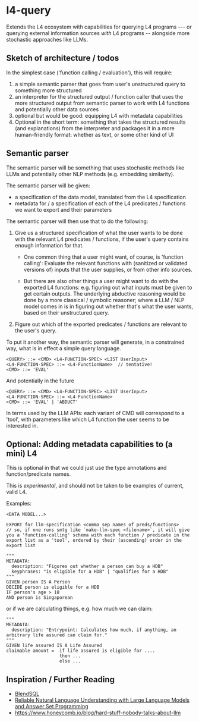 # l4-query

Extends the L4 ecosystem with capabilities for querying L4 programs --- or querying external information sources *with* L4 programs -- alongside more stochastic approaches like LLMs.

## Sketch of architecture / todos

In the simplest case ('function calling / evaluation'), this will require:

1. a simple semantic parser that goes from user's unstructured query to something more structured
2. an interpreter for the structured output / function caller that uses the more structured output from semantic parser to work with L4 functions and potentially other data sources
3. optional but would be good: equipping L4 with metadata capabilities
4. Optional in the short term: something that takes the structured results (and explanations) from the interpreter and packages it in a more human-friendly format: whether as text, or some other kind of UI

## Semantic parser

The semantic parser will be something that uses stochastic methods like LLMs and potentially other NLP methods (e.g. embedding similarity).

The semantic parser will be given:

* a specification of the data model, translated from the L4 specification
* metadata for / a specification of each of the L4 predicates / functions we want to export and their parameters

The semantic parser will then use that to do the following:

1. Give us a structured specification of what the user wants to be done with the relevant L4 predicates / functions, if the user's query contains enough information for that.

    * One common thing that a user might want, of course, is 'function calling': Evaluate the relevant functions with (sanitized or validated versions of) inputs that the user supplies, or from other info sources.

    * But there are also other things a user might want to do with the exported L4 functions: e.g. figuring out what inputs must be given to get certain outputs. The underlying abductive reasoning would be done by a more classical / symbolic reasoner; where a LLM / NLP model comes in is in figuring out whether that's what the user wants, based on their unstructured query.

2. Figure out which of the exported predicates / functions are relevant to the user's query.

To put it another way, the semantic parser will generate, in a constrained way, what is in effect a simple query language.

```ebnf
<QUERY> ::= <CMD> <L4-FUNCTION-SPEC> <LIST UserInput>
<L4-FUNCTION-SPEC> ::= <L4-FunctionName>  // tentative!
<CMD> ::= 'EVAL'
```

And potentially in the future

```ebnf
<QUERY> ::= <CMD> <L4-FUNCTION-SPEC> <LIST UserInput>
<L4-FUNCTION-SPEC> ::= <L4-FunctionName>
<CMD> ::= 'EVAL' | 'ABDUCT'
```

In terms used by the LLM APIs: each variant of CMD will correspond to a 'tool', with parameters like which L4 function the user seems to be interested in.

## Optional: Adding metadata capabilities to (a mini) L4

This is optional in that we could just use the type annotations and function/predicate names.

This is *experimental*, and should not be taken to be examples of current, valid L4.

Examples:

```Mini-L4
<DATA MODEL...>

EXPORT for llm-specification <comma sep names of preds/functions> 
// so, if one runs smtg like `make-llm-spec <filename>`, it will give you a 'function-calling' schema with each function / predicate in the export list as a 'tool', ordered by their (ascending) order in the export list

"""
METADATA:
  description: "Figures out whether a person can buy a HDB"
  keyphrases: "is eligible for a HDB" | "qualifies for a HDB"
"""
GIVEN person IS A Person
DECIDE person is eligible for a HDB
IF person's age > 18
AND person is Singaporean
```

or if we are calculating things, e.g. how much we can claim:

```Mini-L4
"""
METADATA:
  description: "Entrypoint: Calculates how much, if anything, an arbitrary life assured can claim for."
"""
GIVEN life assured IS A Life Assured
claimable amount =  if life assured is eligible for ....
                    then ...
                    else ...
```

## Inspiration / Further Reading

* [BlendSQL](https://github.com/parkervg/blendsql)
* [Reliable Natural Language Understanding with Large
Language Models and Answer Set Programming](https://arxiv.org/pdf/2302.03780)
* <https://www.honeycomb.io/blog/hard-stuff-nobody-talks-about-llm>
